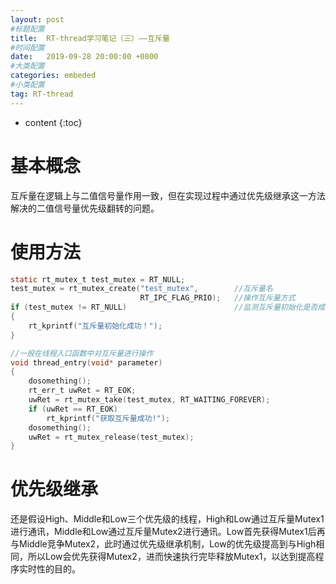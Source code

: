 ```yaml
---
layout: post
#标题配置
title:  RT-thread学习笔记（三）——互斥量
#时间配置
date:   2019-09-28 20:00:00 +0800
#大类配置
categories: embeded
#小类配置
tag: RT-thread
---
```


* content
{:toc}



# 基本概念
互斥量在逻辑上与二值信号量作用一致，但在实现过程中通过优先级继承这一方法解决的二值信号量优先级翻转的问题。  

# 使用方法

``` c
static rt_mutex_t test_mutex = RT_NULL;
test_mutex = rt_mutex_create("test_mutex",        //互斥量名
                             RT_IPC_FLAG_PRIO);   //操作互斥量方式
if (test_mutex != RT_NULL)                        //监测互斥量初始化是否成功
{
    rt_kprintf("互斥量初始化成功！");
}

//一般在线程入口函数中对互斥量进行操作
void thread_entry(void* parameter)
{
    dosomething();
    rt_err_t uwRet = RT_EOK;
    uwRet = rt_mutex_take(test_mutex, RT_WAITING_FOREVER);
    if (uwRet == RT_EOK)
        rt_kprintf("获取互斥量成功!");
    dosomething();
    uwRet = rt_mutex_release(test_mutex);
}
```

# 优先级继承
还是假设High、Middle和Low三个优先级的线程，High和Low通过互斥量Mutex1进行通讯，Middle和Low通过互斥量Mutex2进行通讯。Low首先获得Mutex1后再与Middle竞争Mutex2，此时通过优先级继承机制，Low的优先级提高到与High相同，所以Low会优先获得Mutex2，进而快速执行完毕释放Mutex1，以达到提高程序实时性的目的。